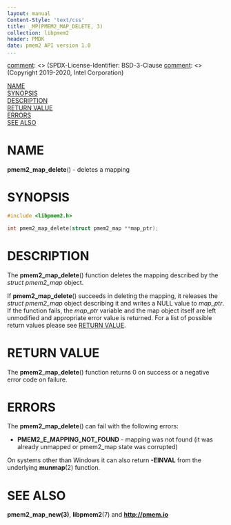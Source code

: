 ```yaml
---
layout: manual
Content-Style: 'text/css'
title: _MP(PMEM2_MAP_DELETE, 3)
collection: libpmem2
header: PMDK
date: pmem2 API version 1.0
...
```


[comment]: <> (SPDX-License-Identifier: BSD-3-Clause
[comment]: <> (Copyright 2019-2020, Intel Corporation)

[comment]: <> (pmem2_map_delete.3 -- man page for libpmem2 pmem2_map_delete operation)

[NAME](#name)<br />
[SYNOPSIS](#synopsis)<br />
[DESCRIPTION](#description)<br />
[RETURN VALUE](#return-value)<br />
[ERRORS](#errors)<br />
[SEE ALSO](#see-also)<br />

# NAME #

**pmem2_map_delete**() - deletes a mapping

# SYNOPSIS #

```c
#include <libpmem2.h>

int pmem2_map_delete(struct pmem2_map **map_ptr);
```

# DESCRIPTION #

The **pmem2_map_delete**() function deletes the mapping described by the
*struct pmem2_map* object.

If **pmem2_map_delete**() succeeds in deleting the mapping, it releases the
*struct pmem2_map* object describing it and writes a NULL value to *map_ptr*.
If the function fails, the *map_ptr* variable and the map object itself are left
unmodified and appropriate error value is returned. For a list of possible
return values please see [RETURN VALUE](#return-value).

# RETURN VALUE #

The **pmem2_map_delete**() function returns 0 on success
or a negative error code on failure.

# ERRORS #

The **pmem2_map_delete**() can fail with the following errors:

* **PMEM2_E_MAPPING_NOT_FOUND** - mapping was not found (it was already
unmapped or pmem2_map state was corrupted)

On systems other than Windows it can also return **-EINVAL** from the underlying
**munmap**(2) function.

# SEE ALSO #

**pmem2_map_new(3)**, **libpmem2**(7) and **<http://pmem.io>**
